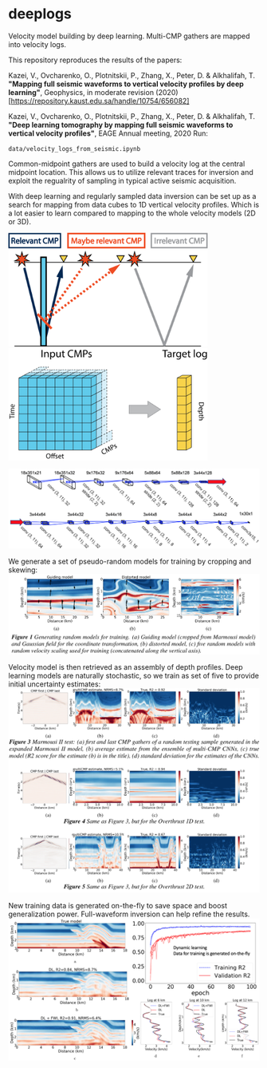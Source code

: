 # deeplogs
Velocity model building by deep learning. Multi-CMP gathers are mapped into velocity logs.

This repository reproduces the results of the papers: 

Kazei, V., Ovcharenko, O., Plotnitskii, P., Zhang, X., Peter, D. & Alkhalifah, T.
**"Mapping full seismic waveforms to vertical velocity profiles by deep learning"**,
Geophysics, in moderate revision (2020)
[https://repository.kaust.edu.sa/handle/10754/656082]

Kazei, V., Ovcharenko, O., Plotnitskii, P., Zhang, X., Peter, D. & Alkhalifah, T.
**"Deep learning tomography by mapping full seismic waveforms to vertical velocity profiles"**,
EAGE Annual meeting, 2020
Run:

    data/velocity_logs_from_seismic.ipynb

Common-midpoint gathers are used to build a velocity log at the central midpoint location. 
This allows us to utilize relevant traces for inversion and exploit the regualrity of sampling in typical active seismic acquisition.

With deep learning and regularly sampled data inversion can be set up as a search for mapping from data cubes to 1D vertical velocity profiles. Which is a lot easier to learn compared to mapping to the whole velocity models (2D or 3D).
<p float="left">
  <img src="latex/Fig/relevantCMP.png" width="400" />
  <img src="latex/Fig/in_out_shape.png" width="400" /> 
</p>

![cmp_to_log](latex/Fig/architecture.png)

We generate a set of pseudo-random models for training by cropping and skewing:
![cmp_to_log](latex/Fig/random_models.png)

Velocity model is then retrieved as an assembly of depth profiles. Deep learning models are naturally stochastic, so we train as set of five to provide initial uncertainty estimates:
![cmp_to_log](latex/Fig/inverted_models_EAGE2020.png)

New training data is generated on-the-fly to save space and boost generalization power.
Full-waveform inversion can help refine the results.
![cmp_to_log](latex/Fig/dynamic_overthrust.png)







